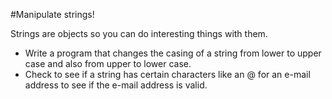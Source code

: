 #Manipulate strings!

Strings are objects so you can do interesting things with them.

- Write a program that changes the casing of a string from lower to upper case and also from upper to lower case. 
- Check to see if a string has certain characters like an @ for an e-mail address to see if the e-mail address is valid. 
